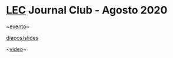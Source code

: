 # [LEC](http://lec2.df.uba.ar/) Journal Club - Agosto 2020

~[evento]()~

[diapos/slides](https://github.com/akielbowicz/presentations/blob/master/presentaciones/lec_journal_club/lec-28-ago-2020/slides.ipynb)

~[video]()~